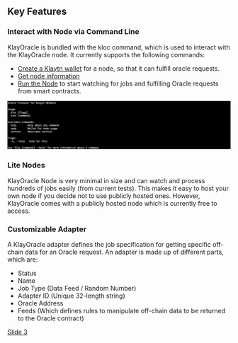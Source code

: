 ## Key Features

### Interact with Node via Command Line

KlayOracle is bundled with the kloc command, which is used to interact with the KlayOracle node. It currently supports the following commands:

- [Create a Klaytn wallet](https://klayoracle.gitbook.io/klayoracle-documentation/components/kloc-command) for a node, so that it can fulfill oracle requests.
- [Get node information](https://klayoracle.gitbook.io/klayoracle-documentation/components/kloc-command)
- [Run the Node](https://klayoracle.gitbook.io/klayoracle-documentation/components/kloc-command) to start watching for jobs and fulfilling Oracle requests from smart contracts.

![Kloc Terminal](https://github.com/alofeoluwafemi/klay-oracle-presentation/blob/master/images/demo-kloc.png)


### Lite Nodes

KlayOracle Node is very minimal in size and can watch and process hundreds of jobs easily (from current tests). This makes it easy to host your own node if you decide not to use publicly hosted ones. However, KlayOracle comes with a publicly hosted node which is currently free to access.

### Customizable Adapter
A KlayOracle adapter defines the job specification for getting specific off-chain data for an Oracle request. An adapter is made up of different parts, which are: 

* Status
* Name
* Job Type (Data Feed / Random Number)
* Adapter ID (Unique 32-length string)
* Oracle Address
* Feeds (Which defines rules to manipulate off-chain data to be returned to the Oracle contract)



[Slide 3](https://github.com/alofeoluwafemi/klay-oracle-presentation/blob/master/Slide-3.md)
